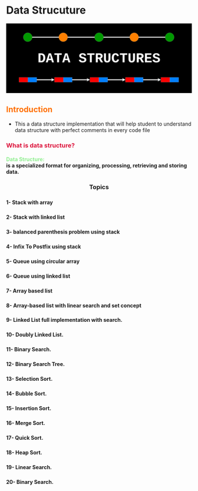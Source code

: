 <h1>Data Strucuture</h1>

<img src="Images/Banner.png" />

<h2 style="color:#FF7000;">Introduction</h2>

- This a data structure implementation that will help student to understand data structure with perfect comments in every code file

<h3 style="color:crimson;">What is data structure?</h3>

<h4><div style="color:lightgreen;">Data Structure:</div> is a specialized format for organizing, processing, retrieving and storing data. </h4>

<h3 align="center">Topics</h3>

###

<h4 align="left">1- Stack with array</h4>

###

<h4 align="left">2- Stack with linked list</h4>

###

<h4 align="left">3- balanced parenthesis problem using stack</h4>

###

<h4 align="left">4- Infix To Postfix using stack</h4>

###

<h4 align="left">5- Queue using circular array</h4>

###

<h4 align="left">6- Queue using linked list</h4>

###

<h4 align="left">7- Array based list</h4>

###

<h4 align="left">8- Array-based list with linear search and set concept</h4>

###

<h4 align="left">9- Linked List full implementation with search.</h4>

###

<h4 align="left">10- Doubly Linked List.</h4>

###

<h4 align="left">11- Binary Search.</h4>

###

<h4 align="left">12- Binary Search Tree.</h4>

###

<h4 align="left">13- Selection Sort.</h4>

###

<h4 align="left">14- Bubble Sort.</h4>

###

<h4 align="left">15- Insertion Sort.</h4>

###

<h4 align="left">16- Merge Sort.</h4>

###

<h4 align="left">17- Quick Sort.</h4>

###

<h4 align="left">18- Heap Sort.</h4>

###

<h4 align="left">19- Linear Search.</h4>

###

<h4 align="left">20- Binary Search.</h4>

###
